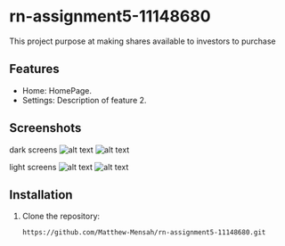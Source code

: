 # rn-assignment5-11148680

This project purpose at making shares available to investors to purchase

## Features

- Home: HomePage.
- Settings: Description of feature 2.

## Screenshots
dark screens
![alt text](image.png)
![alt text](image-1.png)

light screens
![alt text](image-2.png)
![alt text](image-3.png)

## Installation

1. Clone the repository:
   ```sh
   https://github.com/Matthew-Mensah/rn-assignment5-11148680.git
